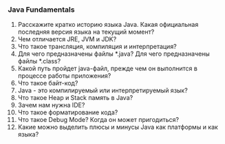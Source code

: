 ### Java Fundamentals
1. Расскажите кратко историю языка Java. Какая официальная последняя версия языка на текущий момент?
1. Чем отличается JRE, JVM и JDK?
1. Что такое трансляция, компиляция и интерпретация?
1. Для чего предназначены файлы *.java? Для чего предназначены файлы *.class?
1. Какой путь пройдет java-файл, прежде чем он выполнится в процессе работы приложения?
1. Что такое байт-код?
1. Java - это компилируемый или интерпретируемый язык?
1. Что такое Heap и Stack память в Java?
1. Зачем нам нужна IDE?
1. Что такое форматирование кода?
1. Что такое Debug Mode? Когда он может пригодиться?
1. Какие можно выделить плюсы и минусы Java как платформы и как языка?

